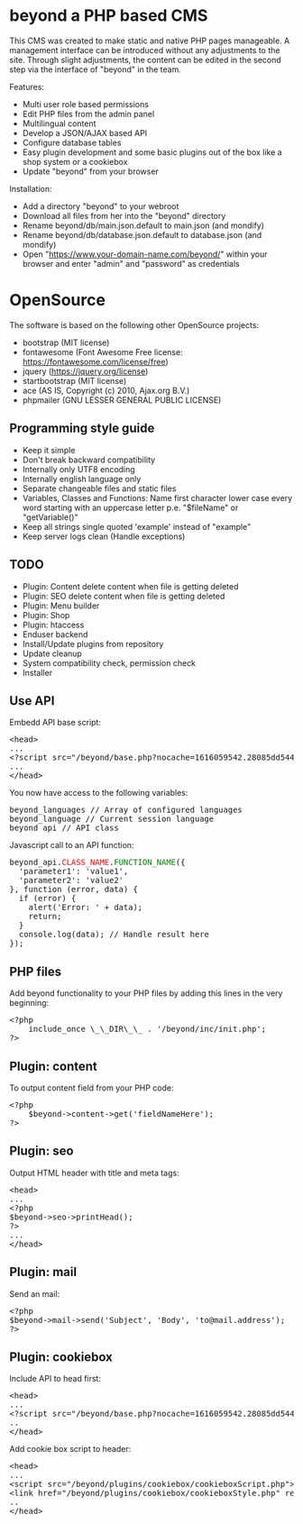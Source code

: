 # beyond a PHP based CMS

This CMS was created to make static and native PHP pages manageable. A management interface can be introduced without any adjustments to the site. Through slight adjustments, the content can be edited in the second step via the interface of "beyond" in the team.

Features:

* Multi user role based permissions
* Edit PHP files from the admin panel
* Multilingual content
* Develop a JSON/AJAX based API
* Configure database tables
* Easy plugin development and some basic plugins out of the box like a shop system or a cookiebox
* Update "beyond" from your browser

Installation:

* Add a directory "beyond" to your webroot
* Download all files from her into the "beyond" directory
* Rename beyond/db/main.json.default to main.json (and mondify)
* Rename beyond/db/database.json.default to database.json (and mondify)
* Open "https://www.your-domain-name.com/beyond/" within your browser and enter "admin" and "password" as credentials

# OpenSource

The software is based on the following other OpenSource projects:

* bootstrap (MIT license)
* fontawesome (Font Awesome Free license: https://fontawesome.com/license/free)
* jquery (https://jquery.org/license)
* startbootstrap (MIT license)
* ace (AS IS, Copyright (c) 2010, Ajax.org B.V.)
* phpmailer (GNU LESSER GENERAL PUBLIC LICENSE)

## Programming style guide

* Keep it simple
* Don't break backward compatibility
* Internally only UTF8 encoding
* Internally english language only
* Separate changeable files and static files
* Variables, Classes and Functions: Name first character lower case every word starting with an uppercase letter p.e. "$fileName" or "getVariable()"
* Keep all strings single quoted 'example' instead of "example"
* Keep server logs clean (Handle exceptions)

## TODO

* Plugin: Content delete content when file is getting deleted
* Plugin: SEO delete content when file is getting deleted
* Plugin: Menu builder
* Plugin: Shop
* Plugin: htaccess
* Enduser backend
* Install/Update plugins from repository
* Update cleanup
* System compatibility check, permission check
* Installer

## Use API

Embedd API base script:

<pre>&lt;head&gt;
...
&lt;?script src="/beyond/base.php?nocache=1616059542.28085dd5447867f28834418c"?&gt;&lt;/script?&gt; 
...
&lt;/head&gt;</pre>

You now have access to the following variables:

<pre>beyond_languages // Array of configured languages
beyond_language // Current session language
beyond_api // API class
</pre>

Javascript call to an API function:

<pre>beyond_api.<font color="red">CLASS_NAME</font>.<font color="green">FUNCTION_NAME</font>({
  'parameter1': 'value1',
  'parameter2': 'value2'
}, function (error, data) {
  if (error) {
    alert('Error: ' + data);  
    return;
  }
  console.log(data); // Handle result here
});</pre>

## PHP files

Add beyond functionality to your PHP files by adding this lines in the very beginning:

<pre>&lt;?php
    include_once \_\_DIR\_\_ . '/beyond/inc/init.php';
?&gt;</pre>

## Plugin: content

To output content field from your PHP code: 

<pre>&lt;?php
    $beyond->content->get('fieldNameHere');
?&gt;</pre>

## Plugin: seo

Output HTML header with title and meta tags:

<pre>&lt;head&gt;
...
&lt;?php
$beyond->seo->printHead();
?&gt;
...
&lt;/head&gt;</pre>

## Plugin: mail

Send an mail:

<pre>&lt;?php
$beyond->mail->send('Subject', 'Body', 'to@mail.address');
?&gt;</pre>

## Plugin: cookiebox

Include API to head first:

<pre>&lt;head&gt;
...
&lt;?script src="/beyond/base.php?nocache=1616059542.28085dd5447867f28834418c"?&gt;&lt;/script?&gt;
..
&lt;/head&gt;</pre>

Add cookie box script to header:

<pre>&lt;head&gt;
...
&lt;script src="/beyond/plugins/cookiebox/cookieboxScript.php"&gt;&lt;/script&gt;  
&lt;link href="/beyond/plugins/cookiebox/cookieboxStyle.php" rel="stylesheet" /&gt;
..
&lt;/head&gt;</pre>
        